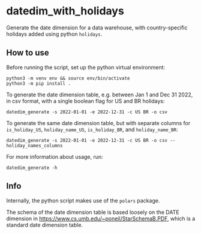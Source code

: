 # datedim_with_holidays
Generate the date dimension for a data warehouse, with country-specific holidays added using python `holidays`.

## How to use

Before running the script, set up the python virtual environment:
```
python3 -m venv env && source env/bin/activate
python3 -m pip install .
```
To generate the date dimension table, e.g. between Jan 1 and Dec 31 2022, in csv format, with a single boolean flag for US and BR holidays:
```
datedim_generate -s 2022-01-01 -e 2022-12-31 -c US BR -o csv
```

To generate the same date dimension table, but with separate columns for `is_holiday_US`, `holiday_name_US`, `is_holiday_BR`, and `holiday_name_BR`:
```
datedim_generate -s 2022-01-01 -e 2022-12-31 -c US BR -o csv --holiday_names_columns
```
 
For more information about usage, run:
```
datedim_generate -h
```

## Info

Internally, the python script makes use of the `polars` package.

The schema of the date dimension table is based loosely on the DATE dimension in https://www.cs.umb.edu/~poneil/StarSchemaB.PDF, which is a standard date dimension table.

